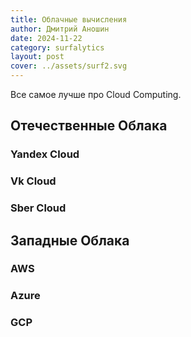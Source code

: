 ```yaml
---
title: Облачные вычисления
author: Дмитрий Аношин
date: 2024-11-22
category: surfalytics
layout: post
cover: ../assets/surf2.svg
---
```


Все самое лучше про Cloud Computing.


## Отечественные Облака

### Yandex Cloud

### Vk Cloud

### Sber Cloud

## Западные Облака

### AWS

### Azure

### GCP

